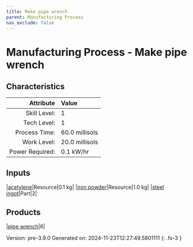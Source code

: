 ```yaml
---
title: Make pipe wrench
parent: Manufacturing Process
nav_exclude: false
---
```

# Manufacturing Process - Make pipe wrench


## Characteristics

| Attribute      | Value |
|--------:|:------|
|Skill Level:|1|
|Tech Level:|1|
|Process Time:|60.0 millisols|
|Work Level:|20.0 millisols|
|Power Required:|0.1 kW/hr|

## Inputs

|[acetylene](../resource/acetylene.html)|Resource|0.1 kg|
|[iron powder](../resource/iron-powder.html)|Resource|1.0 kg|
|[steel ingot](../part/steel-ingot.html)|Part|2|

## Products

|[pipe wrench](../part/pipe-wrench.html)|6|


Version: pre-3.9.0 Generated on: 2024-11-23T12:27:49.5801111
{: .fs-3 }


